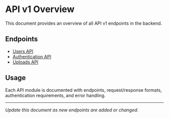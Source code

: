 # API v1 Overview

This document provides an overview of all API v1 endpoints in the backend.

## Endpoints

- [Users API](users.py.md)
- [Authentication API](auth.py.md)
- [Uploads API](uploads.py.md)

## Usage

Each API module is documented with endpoints, request/response formats, authentication requirements, and error handling.

---

*Update this document as new endpoints are added or changed.*
